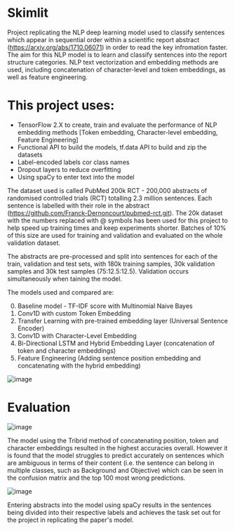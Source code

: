 # Skimlit

Project replicating the NLP deep learning model used to classify sentences which appear in sequential order within a scientific report abstract (https://arxiv.org/abs/1710.06071) in order to read the key infromation faster. The aim for this NLP model is to learn and classify sentences into the report structure categories. NLP text vectorization and embedding methods are used, including concatenation of character-level and token embeddings, as well as feature engineering.

# This project uses:
* TensorFlow 2.X to create, train and evaluate the performance of NLP embedding methods [Token embedding, Character-level embedding, Feature Engineering]
* Functional API to build the models, tf.data API to build and zip the datasets
* Label-encoded labels cor class names
* Dropout layers to reduce overfitting
* Using spaCy to enter text into the model

The dataset used is called PubMed 200k RCT - 200,000 abstracts of randomised controlled trials (RCT) totalling 2.3 million sentences. Each sentence is labelled with their role in the abstract (https://github.com/Franck-Dernoncourt/pubmed-rct.git). The 20k dataset with the numbers replaced with @ symbols has been used for this project to help speed up training times and keep experiments shorter. Batches of 10% of this size are used for training and validation and evaluated on the whole validation dataset.

The abstracts are pre-processed and split into sentences for each of the train, validation and test sets, with 180k training samples, 30k validation samples and 30k test samples (75:12.5:12.5). Validation occurs simultaneously when taining the model.

The models used and compared are:

0. Baseline model - TF-IDF score with Multinomial Naive Bayes
1. Conv1D with custom Token Embedding
2. Transfer Learning with pre-trained embedding layer (Universal Sentence Encoder)
3. Conv1D with Character-Level Embedding
4. Bi-Directional LSTM and Hybrid Embedding Layer (concatenation of token and character embeddings)
5. Feature Engineering (Adding sentence position embedding and concatenating with the hybrid embedding)

![image](https://github.com/DavAll22/Skimlit/assets/124359152/e2cbf77a-0b85-4e99-9b3c-a12b3f6cac1c)

# Evaluation

![image](https://github.com/DavAll22/Skimlit/assets/124359152/9ba25358-f316-429d-98fd-75169925406e)

The model using the Tribrid method of concatenating position, token and character embeddings resulted in the highest accuracies overall. 
However it is found that the model struggles to predict accurately on sentences which are ambiguous in terms of their content (i.e. the sentence can belong in multiple classes, such as Background and Objective) which can be seen in the confusion matrix and the top 100 most wrong predictions.

![image](https://github.com/DavAll22/Skimlit/assets/124359152/22b6d067-afad-4542-9e2d-c7f16cabedf3)

Entering abstracts into the model using spaCy results in the sentences being divided into their respective labels and achieves the task set out for the project in replicating the paper's model.
